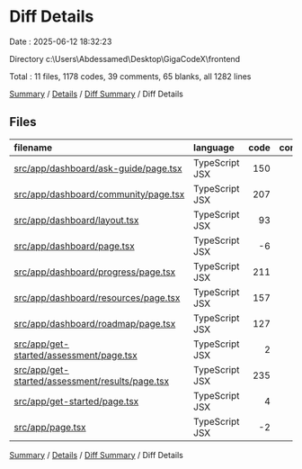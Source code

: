# Diff Details

Date : 2025-06-12 18:32:23

Directory c:\\Users\\Abdessamed\\Desktop\\GigaCodeX\\frontend

Total : 11 files,  1178 codes, 39 comments, 65 blanks, all 1282 lines

[Summary](results.md) / [Details](details.md) / [Diff Summary](diff.md) / Diff Details

## Files
| filename | language | code | comment | blank | total |
| :--- | :--- | ---: | ---: | ---: | ---: |
| [src/app/dashboard/ask-guide/page.tsx](/src/app/dashboard/ask-guide/page.tsx) | TypeScript JSX | 150 | 7 | 9 | 166 |
| [src/app/dashboard/community/page.tsx](/src/app/dashboard/community/page.tsx) | TypeScript JSX | 207 | 4 | 11 | 222 |
| [src/app/dashboard/layout.tsx](/src/app/dashboard/layout.tsx) | TypeScript JSX | 93 | 4 | 7 | 104 |
| [src/app/dashboard/page.tsx](/src/app/dashboard/page.tsx) | TypeScript JSX | -6 | 0 | 1 | -5 |
| [src/app/dashboard/progress/page.tsx](/src/app/dashboard/progress/page.tsx) | TypeScript JSX | 211 | 5 | 9 | 225 |
| [src/app/dashboard/resources/page.tsx](/src/app/dashboard/resources/page.tsx) | TypeScript JSX | 157 | 4 | 8 | 169 |
| [src/app/dashboard/roadmap/page.tsx](/src/app/dashboard/roadmap/page.tsx) | TypeScript JSX | 127 | 2 | 6 | 135 |
| [src/app/get-started/assessment/page.tsx](/src/app/get-started/assessment/page.tsx) | TypeScript JSX | 2 | 0 | 0 | 2 |
| [src/app/get-started/assessment/results/page.tsx](/src/app/get-started/assessment/results/page.tsx) | TypeScript JSX | 235 | 11 | 13 | 259 |
| [src/app/get-started/page.tsx](/src/app/get-started/page.tsx) | TypeScript JSX | 4 | 0 | 2 | 6 |
| [src/app/page.tsx](/src/app/page.tsx) | TypeScript JSX | -2 | 2 | -1 | -1 |

[Summary](results.md) / [Details](details.md) / [Diff Summary](diff.md) / Diff Details